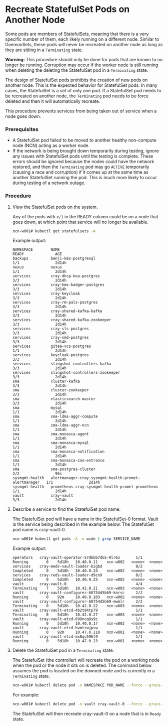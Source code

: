 # Recreate StatefulSet Pods on Another Node

Some pods are members of StatefulSets, meaning that there is a very specific number of them, each likely running on a different node. Similar to DaemonSets, these pods will never be recreated on another node as long as they are sitting in a `Terminating` state.

**Warning:** This procedure should only be done for pods that are known to no longer be running. Corruption may occur if the worker node is still running when deleting the deleting the StatefulSet pod in a `Terminating` state.

The design of StatefulSet pods prohibits the creation of new pods on another node. This is the expected behavior for StatefulSet pods. In many cases, the StatefulSet is a set of only one pod. If a StatefulSet pod needs to be recreated on another node, the `Terminating` pod needs to be force deleted and then it will automatically recreate.

This procedure prevents services from being taken out of service when a node goes down.

### Prerequisites

-   A StatefulSet pod failed to be moved to another healthy non-compute node \(NCN\) acting as a worker node.
-   If the network is being brought down temporarily during testing, ignore any issues with StatefulSet pods until the testing is complete. These errors should be ignored because the nodes could have the network restored, and then the `Terminating` pod may go `ACTIVE` temporarily \(causing a race and corruption\) if it comes up at the same time as another StatefulSet running the pod. This is much more likely to occur during testing of a network outage.

### Procedure

1.  View the StatefulSet pods on the system.

    Any of the pods with `x/1` in the READY column could be on a node that goes down, at which point that service will no longer be available.

    ```bash
    ncn-w001# kubectl get statefulsets -A
    ```

    Example output:

    ```
    NAMESPACE        NAME                                                   READY              AGE
    backups          benji-k8s-postgresql                                   1/1                2d14h
    nexus            nexus                                                  1/1                2d14h
    services         cray-dhcp-kea-postgres                                 3/3                2d14h
    services         cray-hms-badger-postgres                               3/3                2d14h
    services         cray-keycloak                                          3/3                2d14h
    services         cray-rm-pals-postgres                                  3/3                2d14h
    services         cray-shared-kafka-kafka                                3/3                2d14h
    services         cray-shared-kafka-zookeeper                            3/3                2d14h
    services         cray-sls-postgres                                      3/3                2d14h
    services         cray-smd-postgres                                      3/3                2d14h
    services         gitea-vcs-postgres                                     1/1                2d14h
    services         keycloak-postgres                                      3/3                2d14h
    services         slingshot-controllers-kafka                            3/3                2d14h
    services         slingshot-controllers-zookeeper                        3/3                2d14h
    sma              cluster-kafka                                          3/3                2d14h
    sma              cluster-zookeeper                                      3/3                2d14h
    sma              elasticsearch-master                                   3/3                2d14h
    sma              mysql                                                  1/1                2d14h
    sma              sma-ldms-aggr-compute                                  1/1                2d14h
    sma              sma-ldms-aggr-ncn                                      1/1                2d14h
    sma              sma-monasca-agent                                      1/1                2d14h
    sma              sma-monasca-mysql                                      1/1                2d14h
    sma              sma-monasca-notification                               1/1                2d14h
    sma              sma-monasca-zoo-entrance                               1/1                2d14h
    sma              sma-postgres-cluster                                   2/2                96s
    sysmgmt-health   alertmanager-cray-sysmgmt-health-promet-alertmanager   1/1                2d14h
    sysmgmt-health   prometheus-cray-sysmgmt-health-promet-prometheus       1/1                2d14h
    vault            cray-vault                                             3/3                2d14h
    ```

2.  Describe a service to find the StatefulSet pod name.

    The StatefulSet pod will have a name in the StatefulSet-0 format. Vault is the service being described in the example below. The StatefulSet pod name is cray-vault-0.

    ```bash
    ncn-w001# kubectl get pods -A -o wide | grep SERVICE_NAME
    ```

    Example output:

    ```
    operators   cray-vault-operator-57dbbb7db5-9lr6z       1/1     Running        0    5d18h   10.40.0.11    ncn-w002   <none>  <none>
    services    cray-meds-vault-loader-bzgbd               0/2     Completed      0    5d18h   10.40.0.24    ncn-w002   <none>  <none>
    services    cray-reds-vault-loader-d9cn9               0/2     Completed      0    5d18h   10.40.0.25    ncn-w002   <none>  <none>
    vault       cray-vault-0                               4/4     Terminating    7    5d18h   10.42.0.21    ncn-w003   <none>  <none>
    vault       cray-vault-configurer-68754d5b69-knrsc     2/2     Running        0    92m     10.40.0.103   ncn-w002   <none>  <none>
    vault       cray-vault-configurer-68754d5b69-mwmlr     2/2     Terminating    0    5d18h   10.42.0.22    ncn-w003   <none>  <none>
    vault       cray-vault-etcd-4b2t84tp79                 1/1     Terminating    0    5d18h   10.42.0.27    ncn-w003   <none>  <none>
    vault       cray-vault-etcd-699ncq8s9c                 1/1     Running        0    5d18h   10.40.0.17    ncn-w002   <none>  <none>
    vault       cray-vault-etcd-hvmtrwjpsw                 1/1     Running        0    92m     10.47.0.110   ncn-w001   <none>  <none>
    vault       cray-vault-etcd-mx8qc596t9                 1/1     Running        0    5d18h   10.47.0.23    ncn-w001   <none>  <none>
    ```

3.  Delete the StatefulSet pod in a `Terminating` state.

    The StatefulSet \(the controller\) will recreate the pod on a working node when the pod or the node it sits on is deleted. The command below assumes the pod is located on the downed node and is currently in a `Terminating` state.

    ```bash
    ncn-w001# kubectl delete pod -n NAMESPACE POD_NAME --force --grace-period 0
    ```

    For example:

    ```bash
    ncn-w001# kubectl delete pod -n vault cray-vault-0 --force --grace-period 0
    ```

    The StatefulSet will then recreate cray-vault-0 on a node that is in `Ready` state.

